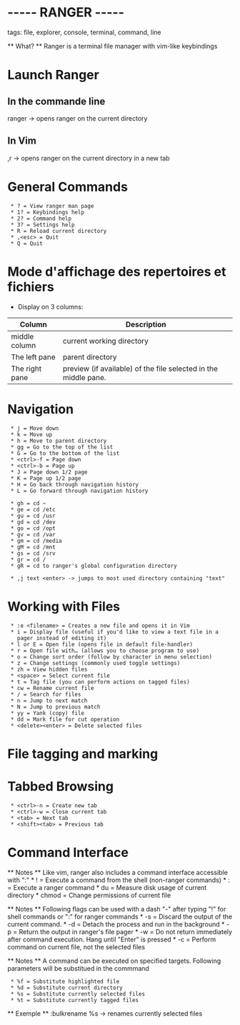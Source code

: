 ----- RANGER -----
===================
tags: file, explorer, console, terminal, command, line

** What? **   Ranger is a terminal file manager with vim-like keybindings

Launch Ranger
============

In the commande line
-------------------
ranger -> opens ranger on the current directory

In Vim
------
,r -> opens ranger on the current directory in a new tab

General Commands
================
     * ? = View ranger man page
     * 1? = Keybindings help                                  
     * 2? = Command help
     * 3? = Settings help
     * R = Reload current directory
     * ,<esc> = Quit
     * Q = Quit

Mode d'affichage des repertoires et fichiers
============================================
  - Display on 3 columns:

Column         | Description
---            | ---
middle column  | current working directory
The left pane  | parent directory
The right pane | preview (if available) of the file selected in the middle pane.


Navigation
==========
     * j = Move down
     * k = Move up
     * h = Move to parent directory
     * gg = Go to the top of the list
     * G = Go to the bottom of the list
     * <ctrl>-f = Page down
     * <ctrl>-b = Page up
     * J = Page down 1/2 page
     * K = Page up 1/2 page
     * H = Go back through navigation history
     * L = Go forward through navigation history

     * gh = cd ~
     * ge = cd /etc
     * gu = cd /usr
     * gd = cd /dev
     * go = cd /opt
     * gv = cd /var
     * gm = cd /media
     * gM = cd /mnt
     * gs = cd /srv
     * gr = cd /
     * gR = cd to ranger's global configuration directory

     * ,j text <enter> -> jumps to most used directory containing "text"


Working with Files
==================

     * :e <filename> = Creates a new file and opens it in Vim
     * i = Display file (useful if you'd like to view a text file in a
       pager instead of editing it)
     * l or E = Open file (opens file in default file-handler)
     * r = Open file with… (allows you to choose program to use)
     * o = Change sort order (follow by character in menu selection)
     * z = Change settings (commonly used toggle settings)
     * zh = View hidden files
     * <space> = Select current file
     * t = Tag file (you can perform actions on tagged files)
     * cw = Rename current file
     * / = Search for files
     * n = Jump to next match
     * N = Jump to previous match
     * yy = Yank (copy) file
     * dd = Mark file for cut operation
     * <delete><enter> = Delete selected files

File tagging and marking
========================

Tabbed Browsing
================
     * <ctrl>-n = Create new tab
     * <ctrl>-w = Close current tab
     * <tab> = Next tab
     * <shift><tab> = Previous tab


Command Interface
==================
** Notes ** Like vim, ranger also includes a command interface accessible with ":"
     * ! = Execute a command from the shell (non-ranger commands)
     * : = Execute a ranger command
     * du = Measure disk usage of current directory
     * chmod = Change permissions of current file

** Notes ** Following flags can be used with a dash "-" after typing "!" for shell commands or ":" for ranger commands
     * -s = Discard the output of the current command.
     * -d = Detach the process and run in the background
     * -p = Return the output in ranger's file pager
     * -w = Do not return immediately after command execution. Hang until
       "Enter" is pressed
     * -c = Perform command on current file, not the selected files

** Notes ** A command can be executed on specified targets. 
            Following parameters will be substitued in the commmand

     * %f = Substitute highlighted file
     * %d = Substitute current directory
     * %s = Substitute currently selected files
     * %t = Substitute currently tagged files

** Exemple **
   :bulkrename %s -> renames currently selected files


